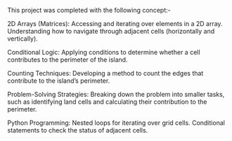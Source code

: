 This project was completed with the following concept:-

2D Arrays (Matrices):
Accessing and iterating over elements in a 2D array.
Understanding how to navigate through adjacent cells (horizontally and vertically).

Conditional Logic:
Applying conditions to determine whether a cell contributes to the perimeter of the island.

Counting Techniques:
Developing a method to count the edges that contribute to the island’s perimeter.

Problem-Solving Strategies:
Breaking down the problem into smaller tasks, such as identifying land cells and calculating their contribution to the perimeter.

Python Programming:
Nested loops for iterating over grid cells.
Conditional statements to check the status of adjacent cells.
